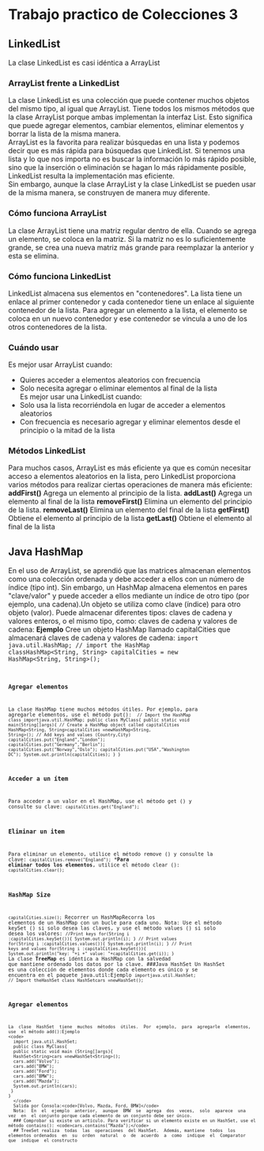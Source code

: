 # Trabajo practico de Colecciones 3
## LinkedList
La clase LinkedList es casi idéntica a ArrayList 
### ArrayList frente a LinkedList
La clase LinkedList es una colección que puede contener muchos objetos del mismo tipo, al igual que ArrayList. Tiene todos los mismos métodos que la clase ArrayList porque ambas implementan la interfaz List. Esto significa que puede agregar elementos, cambiar elementos, eliminar elementos y borrar la lista de la misma manera.</br>
ArrayList es la favorita para realizar búsquedas en una lista y podemos decir que es más rápida para búsquedas que LinkedList. Si tenemos una lista y lo que nos importa no es buscar la información lo más rápido posible, sino que la inserción o eliminación se hagan lo más rápidamente posible, LinkedList resulta la implementación mas eficiente. </br>
Sin embargo, aunque la clase ArrayList y la clase LinkedList se pueden usar de la misma manera, se construyen de manera muy diferente.
### Cómo funciona ArrayList
La clase ArrayList tiene una matriz regular dentro de ella. Cuando se agrega un elemento, se coloca en la matriz. Si la  matriz no es lo suficientemente grande, se crea una nueva matriz más grande para reemplazar la anterior y esta se elimina. 
### Cómo funciona LinkedList
LinkedList almacena sus elementos en "contenedores". La lista tiene un enlace al primer contenedor y cada contenedor tiene un enlace al siguiente contenedor de la lista. Para agregar un elemento a la lista, el elemento se coloca en un nuevo contenedor y ese contenedor se vincula a uno de los otros contenedores de la lista.
### Cuándo usar
Es mejor usar ArrayList cuando:
- Quieres acceder a elementos aleatorios con frecuencia
- Solo necesita agregar o eliminar elementos al final de la lista </br>
Es mejor usar una LinkedList cuando:</br>
- Solo usa la lista recorriéndola en lugar de acceder a elementos aleatorios
- Con frecuencia es necesario agregar y eliminar elementos desde el principio o la mitad de la lista
### Métodos LinkedList
Para  muchos  casos, ArrayList es más eficiente ya que es común necesitar acceso a elementos aleatorios en la lista, pero LinkedList proporciona varios métodos para realizar ciertas operaciones de manera más eficiente:
**addFirst()** Agrega un elemento al principio de la lista.
**addLast()** Agrega un elemento al final de la lista
**removeFirst()** Elimina un elemento del principio de la lista.
**removeLast()** Elimina un elemento del final de la lista
**getFirst()** Obtiene el elemento al principio de la lista
**getLast()** Obtiene el elemento al final de la lista
## Java HashMap
En el uso de ArrayList, se aprendió que las matrices almacenan elementos como una colección ordenada y debe acceder a ellos  con un número de índice (tipo  int). Sin embargo, un HashMap almacena elementos en pares "clave/valor" y puede acceder a  ellos mediante un índice de otro tipo (por ejemplo, una cadena).Un objeto se utiliza como clave (índice) para otro objeto (valor). Puede almacenar diferentes tipos: claves de cadena y valores enteros, o el mismo tipo, como: claves de cadena y valores de cadena:
**Ejemplo** 
Cree  un objeto  HashMap  llamado  capitalCities  que  almacenará  claves  de  cadena  y  valores  de cadena:
<code>import java.util.HashMap; // import the HashMap classHashMap<String, String> capitalCities = new HashMap<String, String>(); <code/>
### Agregar elementos
La  clase  HashMap  tiene  muchos  métodos  útiles.  Por  ejemplo,  para  agregarle  elementos,  use  el método put():
<code> // Import the HashMap class
  importjava.util.HashMap;
  public class MyClass{
  public static void main(String[]args){
  // Create a HashMap object called capitalCities
  HashMap<String, String>capitalCities =newHashMap<String, String>();
// Add keys and values (Country,City)
  capitalCities.put("England","London");
  capitalCities.put("Germany","Berlin");
  capitalCities.put("Norway","Oslo");
  capitalCities.put("USA","Washington DC");
  System.out.println(capitalCities);
  }
  }</code>
### Acceder a un ítem
Para acceder a un valor en el HashMap, use el método get () y consulte su clave:
<code>capitalCities.get("England");</code>
### Eliminar un item
  Para eliminar un elemento, utilice el método remove () y consulte la clave:
<code>capitalCities.remove("England");</code>
***Para eliminar todos los elementos**, utilice el método clear ():
<code>capitalCities.clear();</code>
### HashMap Size
<code>capitalCities.size();</code>
  Recorrer un HashMapRecorra los elementos de un HashMap con un bucle para cada uno.
  Nota:  Use  el  método  keySet  ()  si  solo  desea  las  claves,  y  use  el  método  values  ()  si  solo  desea  los valores:
  <code>//Print keys
    for(String i :capitalCities.keySet()){
    System.out.println(i);
    }
    // Print values
    for(String i :capitalCities.values()){
    System.out.println(i);
    }
    // Print keys and values
    for(String i :capitalCities.keySet()){
      System.out.println("key: "+i +" value: "+capitalCities.get(i));
    }</code>
    La clase **TreeMap** es idéntica a HashMap con la salvedad que mantiene ordenado los datos por la clave.
  ###Java HashSet 
  Un  HashSet  es  una  colección  de  elementos  donde  cada  elemento  es  único  y  se  encuentra  en  el paquete java.util:Ejemplo
  <code>importjava.util.HashSet;
    // Import theHashSet class
    HashSet<String>cars =newHashSet<String>();
    </code>
   ### Agregar elementos
    La  clase  HashSet  tiene  muchos  métodos  útiles.  Por  ejemplo,  para  agregarle  elementos,  use  el método add():Ejemplo
    <code>
      import java.util.HashSet;
      public class MyClass{
      public static void main (String[]args){
      HashSet<String>cars =newHashSet<String>();
      cars.add("Volvo");
      cars.add("BMW");
      cars.add("Ford");
      cars.add("BMW");
      cars.add("Mazda");
      System.out.println(cars);
     }
    }
      </code>
      Salida por Consola:<code>[Volvo, Mazda, Ford, BMW]</code>
      Nota:  En  el  ejemplo  anterior,  aunque  BMW  se  agrega  dos  veces,  solo  aparece  una  vez  en  el conjunto porque cada elemento de un conjunto debe ser único.
      ### Comprobar si existe un artículo. Para verificar si un elemento existe en un HashSet, use el método contains(): <code>cars.contains("Mazda");</code>
      ## TreeSet realiza  todas  las  operaciones  del HashSet.  Además, mantiene  todos  los  elementos ordenados  en  su  orden  natural  o  de  acuerdo  a  como  indique  el  Comparator  que  indique  el constructo
